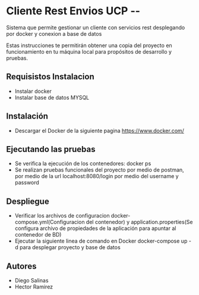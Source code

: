 # Cliente Rest Envios UCP --

Sistema que permite gestionar un cliente con servicios rest desplegando por docker y conexion a base de datos

Estas instrucciones te permitirán obtener una copia del proyecto en funcionamiento en tu máquina local para propósitos de desarrollo y pruebas.

## Requisistos Instalacion
- Instalar docker
- Instalar base de datos MYSQL

## Instalación 
- Descargar el Docker de la siguiente pagina https://www.docker.com/

## Ejecutando las pruebas
- Se verifica la ejecución de los contenedores: docker ps
- Se realizan pruebas funcionales del proyecto por medio de postman, por medio de la url localhost:8080/login por medio del username y password

## Despliegue
- Verificar los archivos de configuracion docker-compose.yml(Configuracion del contenedor) y application.properties(Se configura archivo de propiedades de la aplicación para apuntar al contenedor de BD) 
- Ejecutar la siguiente linea de comando en  Docker    docker-compose up -d para desplegar proyecto y base de datos

## Autores
- Diego Salinas 
- Hector Ramirez
